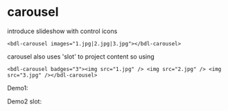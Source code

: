 # carousel

introduce slideshow with control icons

`<bdl-carousel images="1.jpg|2.jpg|3.jpg"></bdl-carousel>`

carousel also uses 'slot' to project content so using

`<bdl-carousel badges="3"><img src="1.jpg" /> <img src="2.jpg" /> <img src="3.jpg" /></bdl-carousel>`

Demo1:

<bdl-carousel images="Bodylight_loading2_amber.gif|Bodylight_loading2_black.gif|Bodylight_loading2_grey.gif" infos="this is amber| This is black.| This is grey." interval="5"></bdl-carousel>

Demo2 slot:
